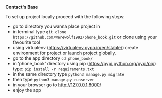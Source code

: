 **Contact's Base**

To set up project locally proceed with the following steps:
- go to directory you wanna place project in
- in terminal type `git clone https://github.com/Werewolf1992/phone_book.git` or clone using your favourite tool
- using virtualenv (https://virtualenv.pypa.io/en/stable/) create environment for project or launch project globally.
- go to the app directory `cd phone_book/`
- in 'phone_book' directory using pip (https://pypi.python.org/pypi/pip) type: `pip install -r requirements.txt`
- in the same directory type `python3 manage.py migrate`
- then type `python3 manage.py runserver`
- in your browser go to http://127.0.0.1:8000/
- enjoy the app